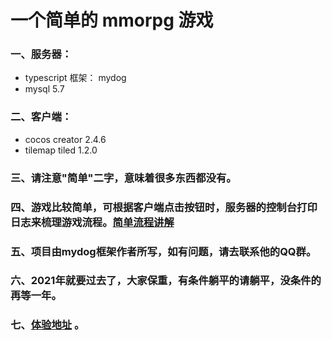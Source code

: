 # 一个简单的 mmorpg 游戏
### 一、服务器：
* typescript 框架： mydog
* mysql 5.7
### 二、客户端：
* cocos creator 2.4.6
* tilemap tiled 1.2.0
### 三、请注意"简单"二字，意味着很多东西都没有。
### 四、游戏比较简单，可根据客户端点击按钮时，服务器的控制台打印日志来梳理游戏流程。[简单流程讲解](https://www.bilibili.com/video/BV1QL411c7A7)
### 五、项目由mydog框架作者所写，如有问题，请去联系他的QQ群。
### 六、2021年就要过去了，大家保重，有条件躺平的请躺平，没条件的再等一年。
### 七、[体验地址](https://mydog.wiki/games/mmo/) 。
